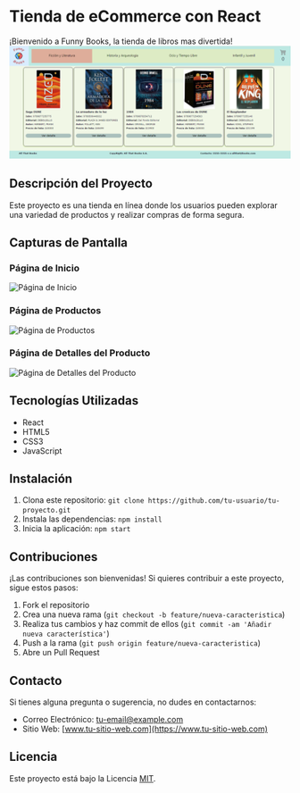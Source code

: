 # Tienda de eCommerce con React

¡Bienvenido a Funny Books, la tienda de libros mas divertida!
![Página de Inicio](/mkdown/portada.png)

## Descripción del Proyecto

Este proyecto es una tienda en línea donde los usuarios pueden explorar una variedad de productos y realizar compras de forma segura.

## Capturas de Pantalla

### Página de Inicio
![Página de Inicio](/screenshots/homepage.png)

### Página de Productos
![Página de Productos](/screenshots/products.png)

### Página de Detalles del Producto
![Página de Detalles del Producto](/screenshots/product_details.png)

## Tecnologías Utilizadas

- React
- HTML5
- CSS3
- JavaScript

## Instalación

1. Clona este repositorio: `git clone https://github.com/tu-usuario/tu-proyecto.git`
2. Instala las dependencias: `npm install`
3. Inicia la aplicación: `npm start`

## Contribuciones

¡Las contribuciones son bienvenidas! Si quieres contribuir a este proyecto, sigue estos pasos:

1. Fork el repositorio
2. Crea una nueva rama (`git checkout -b feature/nueva-caracteristica`)
3. Realiza tus cambios y haz commit de ellos (`git commit -am 'Añadir nueva característica'`)
4. Push a la rama (`git push origin feature/nueva-caracteristica`)
5. Abre un Pull Request

## Contacto

Si tienes alguna pregunta o sugerencia, no dudes en contactarnos:

- Correo Electrónico: tu-email@example.com
- Sitio Web: [www.tu-sitio-web.com](https://www.tu-sitio-web.com)

## Licencia

Este proyecto está bajo la Licencia [MIT](https://opensource.org/licenses/MIT).
